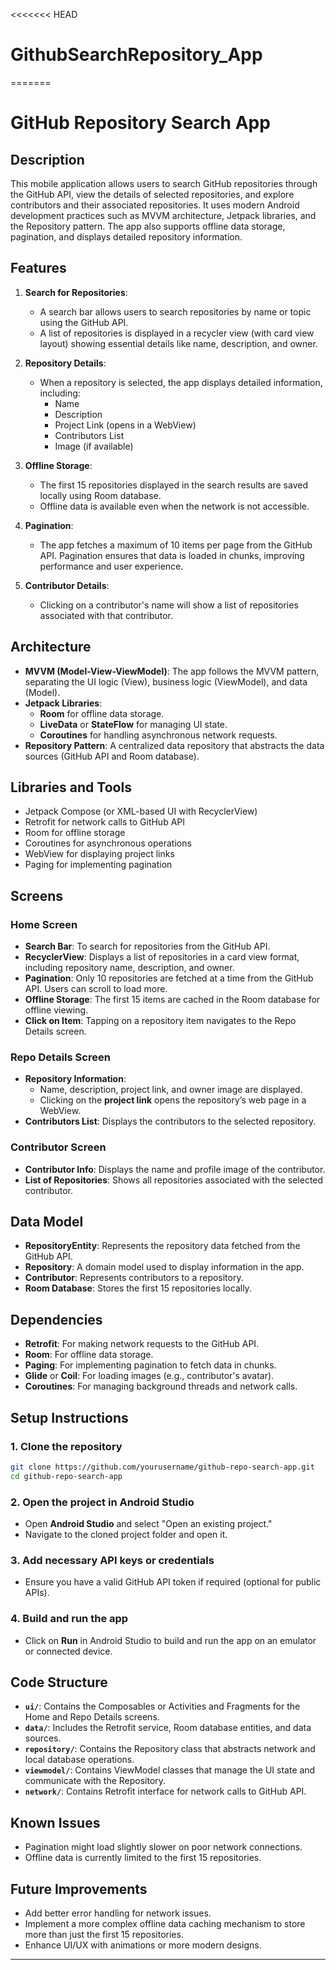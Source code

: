 <<<<<<< HEAD
# GithubSearchRepository_App
=======
# GitHub Repository Search App

## Description
This mobile application allows users to search GitHub repositories through the GitHub API, view the details of selected repositories, and explore contributors and their associated repositories. It uses modern Android development practices such as MVVM architecture, Jetpack libraries, and the Repository pattern. The app also supports offline data storage, pagination, and displays detailed repository information.

## Features
1. **Search for Repositories**: 
   - A search bar allows users to search repositories by name or topic using the GitHub API.
   - A list of repositories is displayed in a recycler view (with card view layout) showing essential details like name, description, and owner.

2. **Repository Details**:
   - When a repository is selected, the app displays detailed information, including:
     - Name
     - Description
     - Project Link (opens in a WebView)
     - Contributors List
     - Image (if available)

3. **Offline Storage**:
   - The first 15 repositories displayed in the search results are saved locally using Room database.
   - Offline data is available even when the network is not accessible.

4. **Pagination**:
   - The app fetches a maximum of 10 items per page from the GitHub API. Pagination ensures that data is loaded in chunks, improving performance and user experience.

5. **Contributor Details**:
   - Clicking on a contributor's name will show a list of repositories associated with that contributor.

## Architecture
- **MVVM (Model-View-ViewModel)**: The app follows the MVVM pattern, separating the UI logic (View), business logic (ViewModel), and data (Model).
- **Jetpack Libraries**:
  - **Room** for offline data storage.
  - **LiveData** or **StateFlow** for managing UI state.
  - **Coroutines** for handling asynchronous network requests.
- **Repository Pattern**: A centralized data repository that abstracts the data sources (GitHub API and Room database).

## Libraries and Tools
- Jetpack Compose (or XML-based UI with RecyclerView)
- Retrofit for network calls to GitHub API
- Room for offline storage
- Coroutines for asynchronous operations
- WebView for displaying project links
- Paging for implementing pagination

## Screens

### Home Screen
- **Search Bar**: To search for repositories from the GitHub API.
- **RecyclerView**: Displays a list of repositories in a card view format, including repository name, description, and owner.
- **Pagination**: Only 10 repositories are fetched at a time from the GitHub API. Users can scroll to load more.
- **Offline Storage**: The first 15 items are cached in the Room database for offline viewing.
- **Click on Item**: Tapping on a repository item navigates to the Repo Details screen.

### Repo Details Screen
- **Repository Information**:
  - Name, description, project link, and owner image are displayed.
  - Clicking on the **project link** opens the repository’s web page in a WebView.
- **Contributors List**: Displays the contributors to the selected repository.

### Contributor Screen
- **Contributor Info**: Displays the name and profile image of the contributor.
- **List of Repositories**: Shows all repositories associated with the selected contributor.

## Data Model
- **RepositoryEntity**: Represents the repository data fetched from the GitHub API.
- **Repository**: A domain model used to display information in the app.
- **Contributor**: Represents contributors to a repository.
- **Room Database**: Stores the first 15 repositories locally.

## Dependencies
- **Retrofit**: For making network requests to the GitHub API.
- **Room**: For offline data storage.
- **Paging**: For implementing pagination to fetch data in chunks.
- **Glide** or **Coil**: For loading images (e.g., contributor's avatar).
- **Coroutines**: For managing background threads and network calls.

## Setup Instructions

### 1. Clone the repository
```bash
git clone https://github.com/yourusername/github-repo-search-app.git
cd github-repo-search-app
```

### 2. Open the project in Android Studio
- Open **Android Studio** and select "Open an existing project."
- Navigate to the cloned project folder and open it.

### 3. Add necessary API keys or credentials
- Ensure you have a valid GitHub API token if required (optional for public APIs).

### 4. Build and run the app
- Click on **Run** in Android Studio to build and run the app on an emulator or connected device.

## Code Structure
- **`ui/`**: Contains the Composables or Activities and Fragments for the Home and Repo Details screens.
- **`data/`**: Includes the Retrofit service, Room database entities, and data sources.
- **`repository/`**: Contains the Repository class that abstracts network and local database operations.
- **`viewmodel/`**: Contains ViewModel classes that manage the UI state and communicate with the Repository.
- **`network/`**: Contains Retrofit interface for network calls to GitHub API.

## Known Issues
- Pagination might load slightly slower on poor network connections.
- Offline data is currently limited to the first 15 repositories.

## Future Improvements
- Add better error handling for network issues.
- Implement a more complex offline data caching mechanism to store more than just the first 15 repositories.
- Enhance UI/UX with animations or more modern designs.

---
